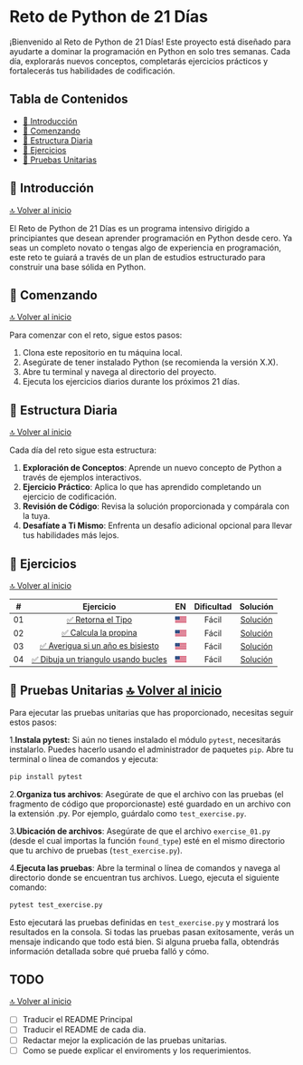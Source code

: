 <a name="top"></a>
# Reto de Python de 21 Días

¡Bienvenido al Reto de Python de 21 Días! Este proyecto está diseñado para ayudarte a dominar la programación en Python en solo tres semanas. Cada día, explorarás nuevos conceptos, completarás ejercicios prácticos y fortalecerás tus habilidades de codificación.

## Tabla de Contenidos

- [📖 Introducción](#-introducción)
- [🚀 Comenzando](#-comenzando)
- [📅 Estructura Diaria](#-estructura-diaria)
- [💪 Ejercicios](#-ejercicios)
- [🧪 Pruebas Unitarias](#-pruebas-unitarias)

## 📖 Introducción
[🔝 Volver al inicio](#top)

El Reto de Python de 21 Días es un programa intensivo dirigido a principiantes que desean aprender programación en Python desde cero. Ya seas un completo novato o tengas algo de experiencia en programación, este reto te guiará a través de un plan de estudios estructurado para construir una base sólida en Python.

## 🚀 Comenzando
[🔝 Volver al inicio](#top)

Para comenzar con el reto, sigue estos pasos:

1. Clona este repositorio en tu máquina local.
2. Asegúrate de tener instalado Python (se recomienda la versión X.X).
3. Abre tu terminal y navega al directorio del proyecto.
4. Ejecuta los ejercicios diarios durante los próximos 21 días.

## 📅 Estructura Diaria
[🔝 Volver al inicio](#top)

Cada día del reto sigue esta estructura:

1. **Exploración de Conceptos**: Aprende un nuevo concepto de Python a través de ejemplos interactivos.
2. **Ejercicio Práctico**: Aplica lo que has aprendido completando un ejercicio de codificación.
3. **Revisión de Código**: Revisa la solución proporcionada y compárala con la tuya.
4. **Desafíate a Ti Mismo**: Enfrenta un desafío adicional opcional para llevar tus habilidades más lejos.

## 💪 Ejercicios
[🔝 Volver al inicio](#top)

|  #  |                                       Ejercicio                        |  EN  | Dificultad |               Solución                  |
| :-: | :--------------------------------------------------------------------: | :--: | :--------: | :-------------------------------------: |
| 01  | [✅ Retorna el Tipo](./day_01/README.es.md) | [![Ingles](./assets/flag_us.png)](./day_01/README.md) | Fácil  | [Solución](./day_01/exercise_01.py) |
| 02  | [✅ Calcula la propina](./day_02/README.es.md) | [![Ingles](./assets/flag_us.png)](./day_02/README.md) | Fácil  | [Solución](./day_02/exercise_02.py) |
| 03  | [✅ Averigua si un año es bisiesto](./day_03/README.es.md) | [![Ingles](./assets/flag_us.png)](./day_03/README.md) | Fácil  | [Solución](./day_03/exercise_03.py) |
| 04  | [✅ Dibuja un triangulo usando bucles](./day_04/README.es.md#-ejercicio-04---dibuja-un-triangulo-usando-bucles) | [![Ingles](./assets/flag_us.png)](./day_03/README.md#-exercise-04---draw-a-triangle-using-loops) | Fácil  | [Solución](./day_03/exercise_04.py) |

## 🧪 Pruebas Unitarias [🔝 Volver al inicio](#top)


Para ejecutar las pruebas unitarias que has proporcionado, necesitas seguir estos pasos:

1.**Instala pytest:** Si aún no tienes instalado el módulo `pytest`, necesitarás instalarlo. Puedes hacerlo usando el administrador de paquetes `pip`. Abre tu terminal o línea de comandos y ejecuta:

```bash
pip install pytest
```

2.**Organiza tus archivos**: Asegúrate de que el archivo con las pruebas (el fragmento de código que proporcionaste) esté guardado en un archivo con la extensión .py. Por ejemplo, guárdalo como `test_exercise.py`.

3.**Ubicación de archivos**: Asegúrate de que el archivo `exercise_01.py` (desde el cual importas la función `found_type`) esté en el mismo directorio que tu archivo de pruebas (`test_exercise.py`).

4.**Ejecuta las pruebas**: Abre la terminal o línea de comandos y navega al directorio donde se encuentran tus archivos. Luego, ejecuta el siguiente comando:

```bash
pytest test_exercise.py
```

Esto ejecutará las pruebas definidas en `test_exercise.py` y mostrará los resultados en la consola. Si todas las pruebas pasan exitosamente, verás un mensaje indicando que todo está bien. Si alguna prueba falla, obtendrás información detallada sobre qué prueba falló y cómo.

## TODO
[🔝 Volver al inicio](#top)

- [ ] Traducir el README Principal
- [ ] Traducir el README de cada dia.
- [ ] Redactar mejor la explicación de las pruebas unitarias.
- [ ] Como se puede explicar el enviroments y los requerimientos.

